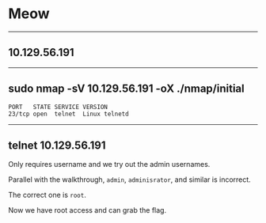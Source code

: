 # Meow

---

## 10.129.56.191

---

## sudo nmap -sV 10.129.56.191 -oX ./nmap/initial

```
PORT   STATE SERVICE VERSION
23/tcp open  telnet  Linux telnetd
```

---

## telnet 10.129.56.191

Only requires username and we try out the admin usernames.

Parallel with the walkthrough, `admin`, `adminisrator`, and similar is incorrect.

The correct one is `root`.

Now we have root access and can grab the flag.